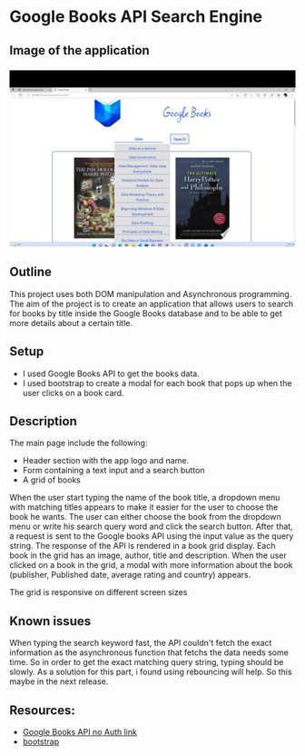 # Google Books API Search Engine

## Image of the application

<img src="./images/app_screenshot.jpg">


## Outline

This project uses both DOM manipulation and Asynchronous programming.
The aim of the project is to create an application that allows users to search for books by title inside the Google Books database and to be able to get more details about a certain title.

##  Setup
- I used Google Books API to get the books data.
- I used bootstrap to create a modal for each book that pops up when the user clicks on a book card.

## Description

The main page include the following:

-   Header section with the app logo and name.
-   Form containing a text input and a search button
-   A grid of books

When the user start typing the name of the book title, a dropdown menu with matching titles appears to make it easier for the user to choose the book he wants.
The user can either choose the book from the dropdown menu or write his search query word and click the search button.
After that, a request is sent to the Google books API using the input value as the query string.
The response of the API is rendered in a book grid display.
Each book in the grid has an image, author, title and description.
When the user clicked on a book in the grid, a modal with more information about the book (publisher, Published date, average rating and country) appears.

The grid is responsive on different screen sizes

## Known issues
When typing the search keyword fast, the API couldn't fetch the exact information as the asynchronous function that fetchs the data needs some time. So in order to get the exact matching query string, typing should be slowly.
As a solution for this part, i found using rebouncing will help. So this maybe in the next release.

## Resources:

-   [Google Books API no Auth link](https://developers.google.com/books/docs/v1/using#WorkingVolumes)
-  [bootstrap](https://getbootstrap.com/)
